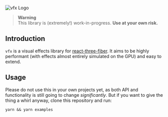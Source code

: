 ![vfx Logo](https://user-images.githubusercontent.com/1061/172030500-4142969b-a0be-403b-94a1-a6d23e20cfa3.png)

> **Warning**  
> This library is (extremely!) work-in-progress. **Use at your own risk.**

## Introduction

`vfx` is a visual effects library for [react-three-fiber](https://github.com/pmndrs/react-three-fiber). It aims to be highly performant (with effects almost entirely simulated on the GPU) and easy to extend.

## Usage

Please do not use this in your own projects yet, as both API and functionality is still going to change _significantly_. But if you want to give the thing a whirl anyway, clone this repository and run:

```
yarn && yarn examples
```

